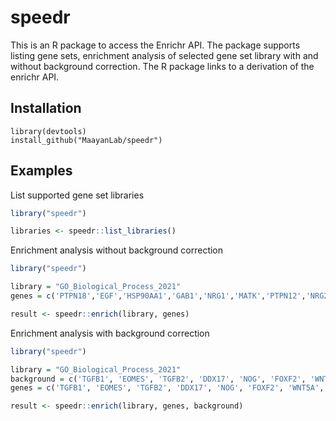 # speedr
This is an R package to access the Enrichr API. The package supports listing gene sets, enrichment analysis of selected gene set library with and without background correction. The R package links to a derivation of the enrichr API.

## Installation 
```
library(devtools)
install_github("MaayanLab/speedr")
```

## Examples

List supported gene set libraries
```R
library("speedr")

libraries <- speedr::list_libraries()
```

Enrichment analysis without background correction
```R
library("speedr")

library = "GO_Biological_Process_2021"
genes = c('PTPN18','EGF','HSP90AA1','GAB1','NRG1','MATK','PTPN12','NRG2','PTK6','PRKCA','ERBIN','EREG','BTC','NRG4','PIK3R1','PIK3CA','CDC37','GRB2','STUB1','HBEGF','GRB7')

result <- speedr::enrich(library, genes)
```


Enrichment analysis with background correction
```R
library("speedr")

library = "GO_Biological_Process_2021"
background = c('TGFB1', 'EOMES', 'TGFB2', 'DDX17', 'NOG', 'FOXF2', 'WNT5A', 'HGF', 'HMGA2', 'HNRNPAB', 'PTPN18','EGF','HSP90AA1','GAB1','NRG1','MATK','PTPN12','NRG2','PTK6','PRKCA','ERBIN','EREG','BTC','NRG4','PIK3R1','PIK3CA','CDC37','GRB2','STUB1','HBEGF','GRB7')
genes = c('TGFB1', 'EOMES', 'TGFB2', 'DDX17', 'NOG', 'FOXF2', 'WNT5A', 'HGF', 'HMGA2', 'HNRNPAB', 'PTPN18','EGF','HSP90AA1','GAB1','NRG1','MATK','PTPN12','NRG2','PTK6','PRKCA','ERBIN','EREG','BTC','NRG4','PIK3R1','PIK3CA','CDC37','GRB2','STUB1','HBEGF','GRB7')

result <- speedr::enrich(library, genes, background)

```

